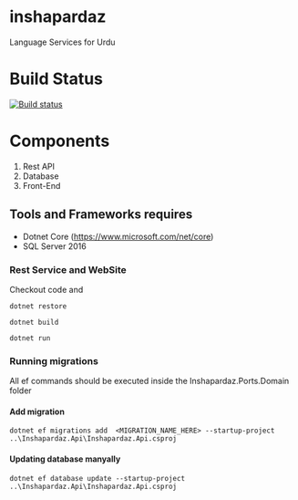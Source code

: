 # inshapardaz
Language Services for Urdu

# Build Status

[![Build status](https://ci.appveyor.com/api/projects/status/hmtcrynhyxbtxdno?svg=true)](https://ci.appveyor.com/project/umerfaruk/api)

# Components

1. Rest API
2. Database
3. Front-End

## Tools and Frameworks requires
- Dotnet Core (https://www.microsoft.com/net/core)
- SQL Server 2016

### Rest Service and WebSite
Checkout code and 

`dotnet restore`

`dotnet build`

`dotnet run`


### Running migrations

All ef commands should be executed inside the Inshapardaz.Ports.Domain folder

#### Add migration 

`dotnet ef migrations add  <MIGRATION_NAME_HERE> --startup-project ..\Inshapardaz.Api\Inshapardaz.Api.csproj`

#### Updating database manyally

`dotnet ef database update --startup-project ..\Inshapardaz.Api\Inshapardaz.Api.csproj`